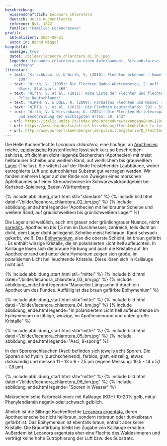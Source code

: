 ```yaml
---
beschreibung:
  wissenschaftlich: Lecanora chlarotera
  deutsch: Helle Kuchenflechte
  referenz: Nyl. 1872
  familie: "Familie: Lecanoraceae"
profil:
  aktualisiert: 2024-08-21
  autor_in: Bernd Miggel
hauptbild:
  anzeige: true
  datei: /bilder/lecanora_chlarotera_01_lh.jpeg
  legende: "Lecanora chlarotera an einem Apfelbaumast, Streuobstwiese. Foto: Liss
    Hoffmann"
literatur:
  - text: "Kirschbaum, U. & Wirth, V. (2010): Flechten erkennen – Umwelt bewerten:
      109"
  - text: "Wirth, V. (1995): Die Flechten Baden-Württembergs, 2. Aufl., 1006 S.;
      Ulmer, Stuttgart: 469"
  - text: "Wirth, V. et al. (2011): Rote Liste der Flechten und flechtenbewohnende
      Pilze Deutschlands"
  - text: "WIRTH, V. & DÜLL, R. (2000): Farbatlas Flechten und Moose: 162"
  - text: "WIRTH, V. et al. (2013): Die Flechten Deutschlands: 592 - 593"
  - text: "Wirth, V. & Kirschbaum, U. (2024): Die Flechten Mitteleuropas. Bestimmung
      und Beschreibung der wichtigsten Arten: 58, 143"
  - url: https://italic.units.it/index.php?procedure=taxonpage&num=1189
  - url: https://www.thm.de/lse/ulrich-kirschbaum/flechtenbilder-la-leca
  - url: http://www.norbert-kuehnberger.de/pilzbildergalerie/D_Flechten-Lichenes_-_226_Arten/pilzbilder-lecanora_chlarotera_1jpg-stopp.htm
---
```

Die Helle Kuchenflechte *Lecanora chlarotera*, eine häufige, an [Apothecien](Apothecien "Glossar") reiche, [epiphytische](epiphytisch "Glossar") Krustenflechte lässt sich kurz so beschreiben: zahllose, oft dicht an dicht liegende Becherchen (Apothecien) mit meist hellbrauner Scheibe und weißem Rand, auf weißlichem bis grauweißem [Lager](Lager "Glossar") (Thallus). Sie wächst auf der Rinde freistehender Laubbäume, wobei eutrophierte Luft und eutrophiertes Substrat gut vertragen werden. Wir fanden mehrere Lager auf der Rinde von Zweigen eines morschen Apfelbaumes auf einer Streuobstwiese im Schwarzwaldrandgebiet bei Karlsbad-Spielberg, Baden-Württemberg.

{% include abbildung_start.html stil="standard" %}
{% include bild.html datei="/bilder/lecanora_chlarotera_02_bm.jpg" %}
{% include abbildung_ende.html legende="Apothecien mit hellbrauner Scheibe und weißem Rand, auf graulichweißem bis grünlichweißem Lager" %}

Die Lager sind weißlich, auch mit grauer oder grünlichgrauer Nuance, nicht [sorediös](sorediös "Glossar"). Apothecien bis 1,5 mm im Durchmesser, zahlreich, teils dicht an dicht, dem Lager dicht anliegend. Scheibe meist hellbraun. Rand schwach gekerbt, weiß. Das [Epihymenium](Hymenium "Glossar"), also die oberste Schicht, ist braun gefärbt . Es enthält winzige Kristalle, die im polarisierten Licht hell aufleuchten. In Kalilauge lösen sich die braune Färbung und auch die Kristalle auf. Im Apothecienrand und unter dem Hymenium zeigen sich große, im polarisierten Licht hell leuchtende Kristalle. Diese lösen sich in Kalilauge nicht auf.

{% include abbildung_start.html stil="mittel" %}
{% include bild.html datei="/bilder/lecanora_chlarotera_03_bm.jpg" %}
{% include abbildung_ende.html legende="Manueller Längsschnitt durch ein Apothecium des Fundes. Auffällig ist das braun gefärbte Epihymenium" %}

{% include abbildung_start.html stil="mittel" %}
{% include bild.html datei="/bilder/lecanora_chlarotera_04_bm.jpg" %}
{% include abbildung_ende.html legende="In polarisiertem Licht hell aufleuchtende im Epihymenium unzählige, winzige, im Apothecienrand und unten große Kristalle" %}

{% include abbildung_start.html stil="mittel" %}
{% include bild.html datei="/bilder/lecanora_chlarotera_05_bm.jpg" %}
{% include abbildung_ende.html legende="Asci, 8-sporig" %}

In den Sporenschläuchen (Asci) befinden sich jeweils acht Sporen. Die Sporen sind hyalin (durchscheinend), farblos, glatt, einzellig, etwas dickwandig und messen 11 - 13 x 6 - 7,5 µm (eigene Messung: 10,5 - 14 x 5,1 - 7,8 µm).

{% include abbildung_start.html stil="mittel" %}
{% include bild.html datei="/bilder/lecanora_chlarotera_06_bm.jpg" %}
{% include abbildung_ende.html legende="Sporen in Wasser" %}

Makrochemische Farbreaktionen: mit Kalilauge (KOH) 10-20% gelb, mit p-Phenylendiamin negativ oder schwach gelblich.

Ähnlich ist die Silbrige Kuchenflechte [Lecanora argentata](/pilze/lecanora-argentata-silbrige-kuchenflechte), deren Apothecienscheibe nicht hellbraun, sondern rotbraun oder dunkelbraun gefärbt ist. Das Epihymenium ist ebenfalls braun, enthält aber keine Kristalle. Die Braunfärbung bleibt bei Zugabe von Kalilauge erhalten. Außerdem ist Lecanora argentata eher eine Flechte des Waldesinneren und verträgt keine hohe Eutrophierung der Luft bzw. des Substrats.
